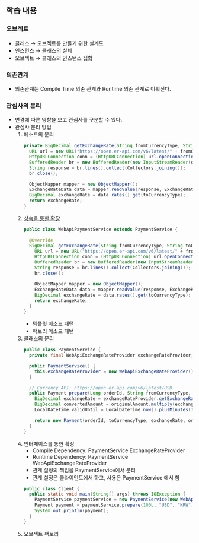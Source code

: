 ## 학습 내용

### 오브젝트

- 클래스 → 오브젝트를 만들기 위한 설계도
- 인스턴스 → 클래스의 실체
- 오브젝트 → 클래스의 인스턴스 집합

### 의존관계

- 의존관계는 Compile Time 의존 관계와 Runtime 의존 관계로 이뤄진다.

### 관심사의 분리

- 변경에 따른 영향을 보고 관심사를 구분할 수 있다.
- 관심사 분리 방법
  1. 메소드의 분리
      ```java
      private BigDecimal getExchangeRate(String fromCurrencyType, String toCurrencyType) throws IOException {
        URL url = new URL("https://open.er-api.com/v6/latest/" + fromCurrencyType);
        HttpURLConnection conn = (HttpURLConnection) url.openConnection();
        BufferedReader br = new BufferedReader(new InputStreamReader(conn.getInputStream()));
        String response = br.lines().collect(Collectors.joining());
        br.close();

        ObjectMapper mapper = new ObjectMapper();
        ExchangeRateData data = mapper.readValue(response, ExchangeRateData.class);
        BigDecimal exchangeRate = data.rates().get(toCurrencyType);
        return exchangeRate;
      }
      ```
  2. [상속을 통한 확장](https://github.com/hossi97/study-spring-6/commit/a63ac61adf462b09fba2ff5328751cfeb87454b5)
      ```java
      public class WebApiPaymentService extends PaymentService {

        @Override
        BigDecimal getExchangeRate(String fromCurrencyType, String toCurrencyType) throws IOException {
          URL url = new URL("https://open.er-api.com/v6/latest/" + fromCurrencyType);
          HttpURLConnection conn = (HttpURLConnection) url.openConnection();
          BufferedReader br = new BufferedReader(new InputStreamReader(conn.getInputStream()));
          String response = br.lines().collect(Collectors.joining());
          br.close();

          ObjectMapper mapper = new ObjectMapper();
          ExchangeRateData data = mapper.readValue(response, ExchangeRateData.class);
          BigDecimal exchangeRate = data.rates().get(toCurrencyType);
          return exchangeRate;
        }
      }
      ```
     - 템플릿 메소드 패턴
     - 팩토리 메소드 패턴
  3. [클래스의 분리](https://github.com/hossi97/study-spring-6/commit/3e9e015437556cd5cebe544ad9bae555fef8bb2a)
     ```java
     public class PaymentService {
       private final WebApiExchangeRateProvider exchangeRateProvider;

       public PaymentService() {
         this.exchangeRateProvider = new WebApiExchangeRateProvider();
       }

       // Currency API: https://open.er-api.com/v6/latest/USD
       public Payment prepare(Long orderId, String fromCurrencyType, String toCurrencyType, BigDecimal originalAmount) throws IOException {
         BigDecimal exchangeRate = exchangeRateProvider.getExchangeRate(fromCurrencyType, toCurrencyType);
         BigDecimal convertedAmount = originalAmount.multiply(exchangeRate);
         LocalDateTime validUntil = LocalDateTime.now().plusMinutes(30);

         return new Payment(orderId, toCurrencyType, exchangeRate, originalAmount, convertedAmount, validUntil);
       }
     }
     ```
  4. 인터페이스를 통한 확장
     - Compile Dependency: PaymentService ExchangeRateProvider
     - Runtime Dependency: PaymentService WebApiExchangeRateProvider
     - 관계 설정의 책임을 PaymentService에서 분리
     - 관계 설정은 클라이언트에서 하고, 사용은 PaymentService 에서 함
     ```java
     public class Client {
       public static void main(String[] args) throws IOException {
         PaymentService paymentService = new PaymentService(new WebApiExchangeRateProvider());
         Payment payment = paymentService.prepare(100L, "USD", "KRW", BigDecimal.valueOf(50.7));
         System.out.println(payment);
       }
     }
     ```
  5. 오브젝트 팩토리
     ```java
     
     ```